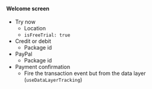 #### Welcome screen
* Try now
	* Location
	* `isFreeTrial: true`
* Credit or debit
	* Package id
* PayPal
	* Package id
* Payment confirmation
	* Fire the transaction event but from the data layer (`useDataLayerTracking`)